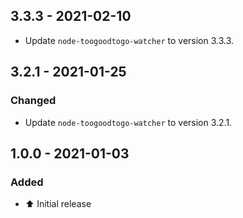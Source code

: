 ## 3.3.3 - 2021-02-10
- Update `node-toogoodtogo-watcher` to version 3.3.3.

## 3.2.1 - 2021-01-25
### Changed
- Update `node-toogoodtogo-watcher` to version 3.2.1.

## 1.0.0 - 2021-01-03
### Added
- :arrow_up: Initial release
